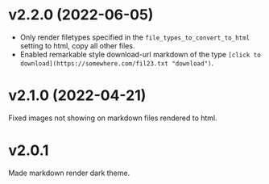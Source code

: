 # v2.2.0 (2022-06-05)
- Only render filetypes specified in the `file_types_to_convert_to_html` setting to html, copy all other files.
- Enabled remarkable style download-url markdown of the type `[click to download](https://somewhere.com/fil23.txt "download")`.

# v2.1.0 (2022-04-21)
Fixed images not showing on markdown files rendered to html.

# v2.0.1
Made markdown render dark theme.